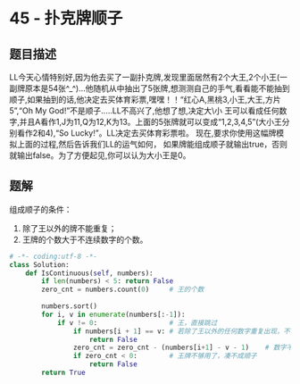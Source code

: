 # 45 - 扑克牌顺子

## 题目描述
LL今天心情特别好,因为他去买了一副扑克牌,发现里面居然有2个大王,2个小王(一副牌原本是54张^\_^)...他随机从中抽出了5张牌,想测测自己的手气,看看能不能抽到顺子,如果抽到的话,他决定去买体育彩票,嘿嘿！！“红心A,黑桃3,小王,大王,方片5”,“Oh My God!”不是顺子.....LL不高兴了,他想了想,决定大\小 王可以看成任何数字,并且A看作1,J为11,Q为12,K为13。上面的5张牌就可以变成“1,2,3,4,5”(大小王分别看作2和4),“So Lucky!”。LL决定去买体育彩票啦。 现在,要求你使用这幅牌模拟上面的过程,然后告诉我们LL的运气如何， 如果牌能组成顺子就输出true，否则就输出false。为了方便起见,你可以认为大小王是0。



## 题解
组成顺子的条件：
1. 除了王以外的牌不能重复；
2. 王牌的个数大于不连续数字的个数。

```python
# -*- coding:utf-8 -*-
class Solution:
    def IsContinuous(self, numbers):
        if len(numbers) < 5: return False
        zero_cnt = numbers.count(0)     # 王的个数
 
        numbers.sort()
        for i, v in enumerate(numbers[:-1]):
            if v != 0:                  # 王，直接跳过
                if numbers[i + 1] == v: # 若除了王以外的任何数字重复出现，不可能是顺子
                    return False
                zero_cnt = zero_cnt - (numbers[i+1] - v - 1)    # 数字不连续则使用王牌来填补
                if zero_cnt < 0:        # 王牌不够用了，凑不成顺子
                    return False
        return True
```